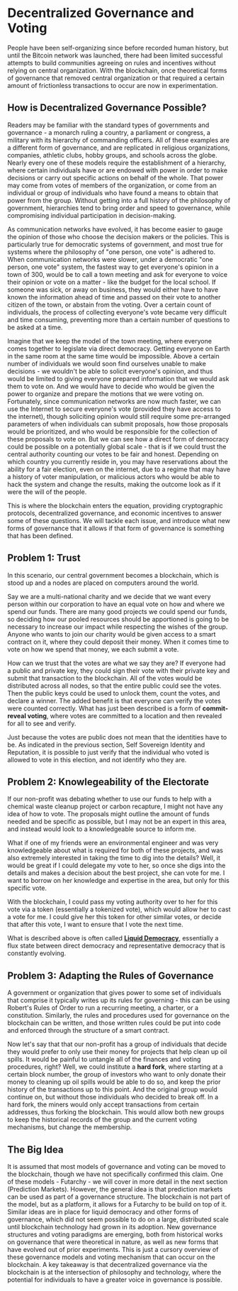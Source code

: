 # Decentralized Governance and Voting

People have been self-organizing since before recorded human history, but until the Bitcoin network was launched, there had been limited successful attempts to build communities agreeing on rules and incentives without relying on central organization. With the blockchain, once theoretical forms of governance that removed central organization or that required a certain amount of frictionless transactions to occur are now in experimentation.

## **How is Decentralized Governance Possible?**

Readers may be familiar with the standard types of governments and governance - a monarch ruling a country, a parliament or congress, a military with its hierarchy of commanding officers. All of these examples are a different form of governance, and are replicated in religious organizations, companies, athletic clubs, hobby groups, and schools across the globe. Nearly every one of these models require the establishment of a hierarchy, where certain individuals have or are endowed with power in order to make decisions or carry out specific actions on behalf of the whole. That power may come from votes of members of the organization, or come from an individual or group of individuals who have found a means to obtain that power from the group. Without getting into a full history of the philosophy of government, hierarchies tend to bring order and speed to governance, while compromising individual participation in decision-making.

As communication networks have evolved, it has become easier to gauge the opinion of those who choose the decision makers or the policies. This is particularly true for democratic systems of government, and most true for systems where the philosophy of "one person, one vote" is adhered to. When communication networks were slower, under a democratic "one person, one vote" system, the fastest way to get everyone's opinion in a town of 300, would be to call a town meeting and ask for everyone to voice their opinion or vote on a matter - like the budget for the local school. If someone was sick, or away on business, they would either have to have known the information ahead of time and passed on their vote to another citizen of the town, or abstain from the voting. Over a certain count of individuals, the process of collecting everyone's vote became very difficult and time consuming, preventing more than a certain number of questions to be asked at a time.

Imagine that we keep the model of the town meeting, where everyone comes together to legislate via direct democracy. Getting everyone on Earth in the same room at the same time would be impossible. Above a certain number of individuals we would soon find ourselves unable to make decisions - we wouldn't be able to solicit everyone's opinion, and thus would be limited to giving everyone prepared information that we would ask them to vote on. And we would have to decide who would be given the power to organize and prepare the motions that we were voting on. Fortunately, since communication networks are now much faster, we can use the Internet to secure everyone's vote \(provided they have access to the internet\), though soliciting opinion would still require some pre-arranged parameters of when individuals can submit proposals, how those proposals would be prioritized, and who would be responsible for the collection of these proposals to vote on. But we can see how a direct form of democracy could be possible on a potentially global scale - that is if we could trust the central authority counting our votes to be fair and honest. Depending on which country you currently reside in, you may have reservations about the ability for a fair election, even on the internet, due to a regime that may have a history of voter manipulation, or malicious actors who would be able to hack the system and change the results, making the outcome look as if it were the will of the people.

This is where the blockchain enters the equation, providing cryptographic protocols, decentralized governance, and economic incentives to answer some of these questions. We will tackle each issue, and introduce what new forms of governance that it allows if that form of governance is something that has been defined.

## **Problem 1: Trust**

In this scenario, our central government becomes a blockchain, which is stood up and a nodes are placed on computers around the world.

Say we are a multi-national charity and we decide that we want every person within our corporation to have an equal vote on how and where we spend our funds. There are many good projects we could spend our funds, so deciding how our pooled resources should be apportioned is going to be necessary to increase our impact while respecting the wishes of the group. Anyone who wants to join our charity would be given access to a smart contract on it, where they could deposit their money. When it comes time to vote on how we spend that money, we each submit a vote.

How can we trust that the votes are what we say they are? If everyone had a public and private key, they could sign their vote with their private key and submit that transaction to the blockchain. All of the votes would be distributed across all nodes, so that the entire public could see the votes. Then the public keys could be used to unlock them, count the votes, and declare a winner. The added benefit is that everyone can verify the votes were counted correctly. What has just been described is a form of **commit-reveal voting**, where votes are committed to a location and then revealed for all to see and verify.

Just because the votes are public does not mean that the identities have to be. As indicated in the previous section, Self Sovereign Identity and Reputation, it is possible to just verify that the individual who voted is allowed to vote in this election, and not identify who they are.

## **Problem 2: Knowlegeability of the Electorate**

If our non-profit was debating whether to use our funds to help with a chemical waste cleanup project or carbon recapture, I might not have any idea of how to vote. The proposals might outline the amount of funds needed and be specific as possible, but I may not be an expert in this area, and instead would look to a knowledgeable source to inform me.

What if one of my friends were an environmental engineer and was very knowledgeable about what is required for both of these projects, and was also extremely interested in taking the time to dig into the details? Well, it would be great if I could delegate my vote to her, so once she digs into the details and makes a decision about the best project, she can vote for me. I want to borrow on her knowledge and expertise in the area, but only for this specific vote.

With the blockchain, I could pass my voting authority over to her for this vote via a token \(essentially a tokenized vote\), which would allow her to cast a vote for me. I could give her this token for other similar votes, or decide that after this vote, I want to ensure that I vote the next time.

What is described above is often called [**Liquid Democracy**](https://en.wikipedia.org/wiki/Delegative_democracy), essentially a flux state between direct democracy and representative democracy that is constantly evolving.

## **Problem 3: Adapting the Rules of Governance**

A government or organization that gives power to some set of individuals that comprise it typically writes up its rules for governing - this can be using Robert's Rules of Order to run a recurring meeting, a charter, or a constitution. Similarly, the rules and procedures used for governance on the blockchain can be written, and those written rules could be put into code and enforced through the structure of a smart contract.

Now let's say that that our non-profit has a group of individuals that decide they would prefer to only use their money for projects that help clean up oil spills. It would be painful to untangle all of the finances and voting procedures, right? Well, we could institute a **hard fork**, where starting at a certain block number, the group of investors who want to only donate their money to cleaning up oil spills would be able to do so, and keep the prior history of the transactions up to this point. And the original group would continue on, but without those individuals who decided to break off. In a hard fork, the miners would only accept transactions from certain addresses, thus forking the blockchain. This would allow both new groups to keep the historical records of the group and the current voting mechanisms, but change the membership.

## The Big Idea

It is assumed that most models of governance and voting can be moved to the blockchain, though we have not specifically confirmed this claim. One of these models - Futarchy - we will cover in more detail in the next section \(Prediction Markets\). However, the general idea is that prediction markets can be used as part of a governance structure. The blockchain is not part of the model, but as a platform, it allows for a Futarchy to be build on top of it. Similar ideas are in place for liquid democracy and other forms of governance, which did not seem possible to do on a large, distributed scale until blockchain technology had grown in its adoption. New governance structures and voting paradigms are emerging, both from historical works on governance that were theoretical in nature, as well as new forms that have evolved out of prior experiments. This is just a cursory overview of these governance models and voting mechanism that can occur on the blockchain. A key takeaway is that decentralized governance via the blockchain is at the intersection of philosophy and technology, where the potential for individuals to have a greater voice in governance is possible.

